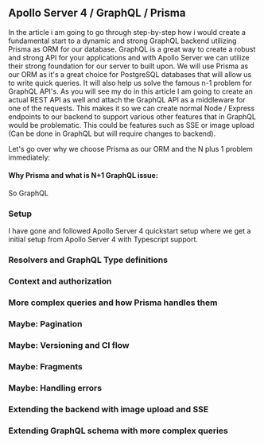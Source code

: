 ## Apollo Server 4 / GraphQL / Prisma
In the article i am going to go through step-by-step how i would create a fundamental start to a dynamic and strong GraphQL backend utilizing Prisma as ORM for our database. GraphQL is a great way to create a robust and strong API for your applications and with Apollo Server we can utilize their strong foundation for our server to built upon. We will use Prisma as our ORM as it's a great choice for PostgreSQL databases that will allow us to write quick queries. It will also help us solve the famous n-1 problem for GraphQL API's. As you will see my do in this article I am going to create an actual REST API as well and attach the GraphQL API as a middleware for one of the requests. This makes it so we can create normal Node / Express endpoints to our backend to support various other features that in GraphQL would be problematic. This could be features such as SSE or image upload (Can be done in GraphQL but will require changes to backend).



Let's go over why we choose Prisma as our ORM and the N plus 1 problem immediately:

#### Why Prisma and what is N+1 GraphQL issue:
So GraphQL 

### Setup
I have gone and followed Apollo Server 4 quickstart setup where we get a initial setup from Apollo Server 4 with Typescript support. 
### Resolvers and GraphQL Type definitions
### Context and authorization
### More complex queries and how Prisma handles them
### Maybe: Pagination
### Maybe: Versioning and CI flow
### Maybe: Fragments
### Maybe: Handling errors
### Extending the backend with image upload and SSE
### Extending GraphQL schema with more complex queries
